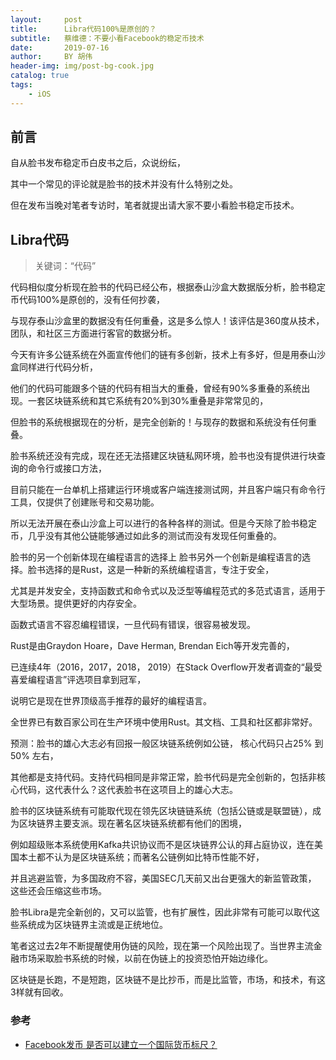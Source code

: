 ```yaml
---
layout:     post
title:      Libra代码100%是原创的？
subtitle:   蔡维德：不要小看Facebook的稳定币技术 
date:       2019-07-16
author:     BY 胡伟
header-img: img/post-bg-cook.jpg
catalog: true
tags:
    - iOS
---
```


## 前言

自从脸书发布稳定币白皮书之后，众说纷纭，

其中一个常见的评论就是脸书的技术并没有什么特别之处。

但在发布当晚对笔者专访时，笔者就提出请大家不要小看脸书稳定币技术。




## Libra代码

>关键词：“代码”


代码相似度分析现在脸书的代码已经公布，根据泰山沙盒大数据版分析，脸书稳定币代码100%是原创的，没有任何抄袭，

与现存泰山沙盒里的数据没有任何重叠，这是多么惊人！该评估是360度从技术，团队，和社区三方面进行客官的数据分析。

今天有许多公链系统在外面宣传他们的链有多创新，技术上有多好，但是用泰山沙盒同样进行代码分析，


他们的代码可能跟多个链的代码有相当大的重叠，曾经有90%多重叠的系统出现。一套区块链系统和其它系统有20%到30%重叠是非常常见的，


但脸书的系统根据现在的分析，是完全创新的！与现存的数据和系统没有任何重叠。

脸书系统还没有完成，现在还无法搭建区块链私网环境，脸书也没有提供进行块查询的命令行或接口方法，

目前只能在一台单机上搭建运行环境或客户端连接测试网，并且客户端只有命令行工具，仅提供了创建账号和交易功能。

所以无法开展在泰山沙盒上可以进行的各种各样的测试。但是今天除了脸书稳定币，几乎没有其他公链能够通过如此多的测试而没有发现任何重叠的。

脸书的另一个创新体现在编程语言的选择上 脸书另外一个创新是编程语言的选择。脸书选择的是Rust，这是一种新的系统编程语言，专注于安全，

尤其是并发安全，支持函数式和命令式以及泛型等编程范式的多范式语言，适用于大型场景。提供更好的内存安全。

函数式语言不容忍编程错误，一旦代码有错误，很容易被发现。

Rust是由Graydon Hoare，Dave Herman, Brendan Eich等开发完善的，

已连续4年（2016，2017，2018， 2019）在Stack Overflow开发者调查的“最受喜爱编程语言”评选项目拿到冠军，

说明它是现在世界顶级高手推荐的最好的编程语言。

全世界已有数百家公司在生产环境中使用Rust。其文档、工具和社区都非常好。

预测：脸书的雄心大志必有回报一般区块链系统例如公链， 核心代码只占25% 到 50% 左右，

其他都是支持代码。支持代码相同是非常正常，脸书代码是完全创新的，包括非核心代码，这代表什么？这代表脸书在这项目上的雄心大志。

脸书的区块链系统有可能取代现在领先区块链链系统（包括公链或是联盟链），成为区块链界主要支派。现在著名区块链系统都有他们的困境，


例如超级账本系统使用Kafka共识协议而不是区块链界公认的拜占庭协议，连在美国本土都不认为是区块链系统；而著名公链例如比特币性能不好，


并且逃避监管，为多国政府不容，美国SEC几天前又出台更强大的新监管政策， 这些还会压缩这些市场。

脸书Libra是完全新创的，又可以监管，也有扩展性，因此非常有可能可以取代这些系统成为区块链界主流或是正统地位。


笔者这过去2年不断提醒使用伪链的风险，现在第一个风险出现了。当世界主流金融市场采取脸书系统的时候，以前在伪链上的投资恐怕开始边缘化。

区块链是长跑，不是短跑，区块链不是比抄币，而是比监管，市场，和技术，有这3样就有回收。


### 参考

- [Facebook发币 是否可以建立一个国际货币标尺？](https://news.sina.com.cn/w/2019-06-22/doc-ihytcitk6868728.shtml)

 

